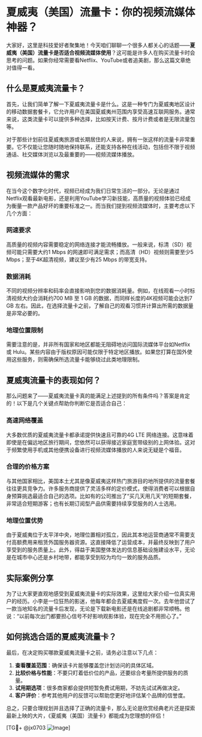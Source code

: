 # 夏威夷（美国）流量卡：你的视频流媒体神器？

大家好，这里是科技爱好者聚集地！今天咱们聊聊一个很多人都关心的话题——**夏威夷（美国）流量卡是否适合视频流媒体使用**？这可能是许多人在购买流量卡时会思考的问题。如果你经常需要看Netflix、YouTube或者追美剧，那么这篇文章绝对值得一看。

## 什么是夏威夷流量卡？

首先，让我们简单了解一下夏威夷流量卡是什么。这是一种专门为夏威夷地区设计的移动数据套餐卡，它允许用户在美国夏威夷州范围内享受高速互联网服务。通常来说，这类流量卡可以提供多种选择，比如按天计费、按月计费或者是无限流量包等。

对于那些计划前往夏威夷旅游或长期居住的人来说，拥有一张这样的流量卡非常重要。它不仅能让您随时随地保持联系，还能支持各种在线活动，包括但不限于视频通话、社交媒体浏览以及最重要的——视频流媒体播放。

## 视频流媒体的需求

在当今这个数字化时代，视频已经成为我们日常生活的一部分。无论是通过Netflix观看最新电影，还是利用YouTube学习新技能，高质量的视频体验已经成为衡量一款产品好坏的重要标准之一。而当我们提到视频流媒体时，主要考虑以下几个方面：

### 网速要求
高质量的视频内容需要稳定的网络连接才能流畅播放。一般来说，标清（SD）视频可能只需要大约1 Mbps 的网速即可满足需求；而高清（HD）视频则需要至少5 Mbps；至于4K超清视频，建议至少有25 Mbps 的带宽支持。

### 数据消耗
不同的视频分辨率和码率会直接影响到您的数据消耗量。例如，在线观看一小时标清视频大约会消耗约700 MB 至 1 GB 的数据，而同样长度的4K视频可能会达到7 GB 左右。因此，在选择流量卡之前，了解自己的观看习惯并计算出所需的数据量是非常必要的。

### 地理位置限制
需要注意的是，并非所有国家和地区都能无阻碍地访问国际流媒体平台如Netflix 或 Hulu。某些内容由于版权原因可能仅限于特定地区播放。如果您打算在国外使用这些服务，则需确保所选流量卡能够绕过此类地理限制。

## 夏威夷流量卡的表现如何？

那么问题来了——夏威夷流量卡真的能满足上述提到的所有条件吗？答案是肯定的！以下是几个关键点帮助你判断它是否适合自己：

### 高速网络覆盖
大多数优质的夏威夷流量卡都承诺提供快速且可靠的4G LTE 网络连接。这意味着即使是在偏远地区旅行期间，您依然可以获得接近家庭宽带级别的上网体验。这对于频繁使用手机或其他便携设备进行视频流媒体播放的人来说无疑是个福音。

### 合理的价格方案
与其他国家相比，美国本土尤其是像夏威夷这样热门旅游目的地所提供的流量套餐往往更具竞争力。许多服务商提供了灵活多样的定价模式，使得消费者可以根据自身预算挑选最适合自己的选项。比如有的公司推出了“买几天用几天”的短期套餐，非常适合短期游客；也有长期订阅型产品供需要持续享受服务的人士选用。

### 地理位置优势
由于夏威夷位于太平洋中央，地理位置相对孤立，因此其本地运营商通常不需要支付高额费用来租赁外国服务器资源。这直接降低了运营成本，并最终反映到了用户享受到的服务质量上。此外，得益于美国整体发达的信息基础设施建设水平，无论是在城市中心还是乡村地带，都能享受到较为均匀一致的服务品质。

## 实际案例分享

为了让大家更直观地感受到夏威夷流量卡的实际效果，这里给大家介绍一位真实用户的经历。小李是一位狂热的影迷，他每年都会去夏威夷度假一次。去年他尝试了一款当地知名的流量卡后发现，无论是下载新电影还是在线追剧都非常顺畅。他说：“以前每次出门都要担心信号不好影响观影体验，现在完全不用担心了。”

## 如何挑选合适的夏威夷流量卡？

最后，在决定购买哪款夏威夷流量卡之前，请务必注意以下几点：

1. **查看覆盖范围**：确保该卡片能够覆盖您计划访问的具体区域。
2. **比较价格与性能**：不要只盯着低价位的产品，还要综合考量所提供服务的质量。
3. **试用期选项**：很多商家都会提供短暂免费试用期，不妨先试试再做决定。
4. **客户评价**：参考其他用户的反馈可以帮助您更好地评估某个品牌的信誉度。

总之，只要合理规划并且选择了正确的流量卡，那么无论是欣赏经典老片还是探索最新上映的大片，《夏威夷（美国）流量卡》都能成为您理想的伴侣！

[TG💪+ @jx0703 ![Image](https://github.com/user-attachments/assets/dbca1d08-cadb-493c-b0ec-ad6f7a83f270)]